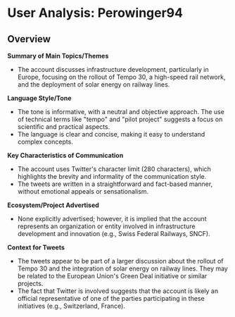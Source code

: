# User Analysis: Perowinger94

## Overview

**Summary of Main Topics/Themes**

* The account discusses infrastructure development, particularly in Europe, focusing on the rollout of Tempo 30, a high-speed rail network, and the deployment of solar energy on railway lines.

**Language Style/Tone**

* The tone is informative, with a neutral and objective approach. The use of technical terms like "tempo" and "pilot project" suggests a focus on scientific and practical aspects.
* The language is clear and concise, making it easy to understand complex concepts.

**Key Characteristics of Communication**

* The account uses Twitter's character limit (280 characters), which highlights the brevity and informality of the communication style.
* The tweets are written in a straightforward and fact-based manner, without emotional appeals or sensationalism.

**Ecosystem/Project Advertised**

* None explicitly advertised; however, it is implied that the account represents an organization or entity involved in infrastructure development and innovation (e.g., Swiss Federal Railways, SNCF).

**Context for Tweets**

* The tweets appear to be part of a larger discussion about the rollout of Tempo 30 and the integration of solar energy on railway lines. They may be related to the European Union's Green Deal initiative or similar projects.
* The fact that Twitter is involved suggests that the account is likely an official representative of one of the parties participating in these initiatives (e.g., Switzerland, France).
